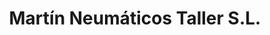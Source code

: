 ---
title: "Martín Neumáticos Taller S.L."
url: /ribadeo/martin-neumaticos-taller-s-l/
shop: Allgemein
---